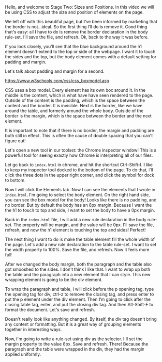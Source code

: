Hello, and welcome to Stage Two: Sizes and Positions. In this video we will be using CSS to adjust the size and position of elements on the page. 

We left off with this beautiful page, but I've been informed by marketing that the border is not...ideal. So the first thing I'll do is remove it. Good thing that's easy: all I have to do is remove the border declaration in the body rule-set. I'll save the file, and refresh. Ok, back to the way it was before.

If you look closely, you'll see that the blue background around the h1 element doesn't extend to the top or side of the webpage. I want it to touch the sides and the top, but the body element comes with a default setting for padding and margin.

Let's talk about padding and margin for a second. 

https://www.w3schools.com/css/css_boxmodel.asp

CSS uses a box model. Every element has its own box around it. In the middle is the content, which is what have have seen rendered to the page. Outside of the content is the padding, which is the space between the content and the border. It is invisible. Next is the border, like we have around the table, and formerly around the whole body. Outside of the border is the margin, which is the space between the border and the next element. 

It is important to note that if there is no border, the margin and padding are both still in effect. This is often the cause of double spacing that you can't figure out!

Let's open a new tool in our toolset: the Chrome inspector window! This is a powerful tool for seeing exactly how Chrome is interpreting all of our files. 

Let go back to `index.html` in chrome, and hit the shortcut Ctrl-Shift-I. I like to keep my inspector tool docked to the bottom of the page. To do that, I'll click the three dots in the upper right corner, and click the symbol for dock to bottom.

Now I will click the Elements tab. Now I can see the elements that I wrote in `index.html`. I'm going to select the body element. On the right hand side, you can see the box model for the body! Looks like there is no padding, and no border. But by default the body has an 8px margin. Because I want the the h1 to touch to top and side, I want to set the body to have a 0px margin.

Back in the `index.html` file, I will add a new rule declaration in the body rule-set. The property will be margin, and the value will be 0px. I'll save the file, refresh, and now the h1 element is touching the top and sides! Perfect!

The next thing I want to do is make the table element fill the whole width of the page. Let's add a new rule declaration to the table rule-set. I want to set the width property to 100%. Save the file, and refresh. Now it feels more full!

After we changed the body margin, both the paragraph and the table also got smooshed to the sides. I don't think I like that. I want to wrap up both the table and the paragraph into a new element that I can style. This new wrapping element is going to be the div element.

To wrap the paragraph and table, I will click before the p opening tag, type the opening tag for div, ctrl-z to remove the closing tag, and press enter to put the p element under the div element. Then I'm going to click after the closing table tag, enter, and put the closing div tag. And then Alt-Shift-F to format the document. Let's save and refresh.

Doesn't really look like anything changed. By itself, the div tag doesn't bring any content or formatting. But it is a great way of grouping elements together in interesting ways. 

Now, i'm going to write a rule-set using div as the selector. I'll set the margin property to the value 8px. Save and refresh. There! Because the paragraph and the table were wrapped in the div, they had the margin applied uniformly. 

